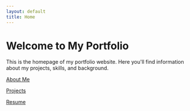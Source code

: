 ```yaml
---
layout: default
title: Home
---
```


# Welcome to My Portfolio

This is the homepage of my portfolio website. Here you'll find information about my projects, skills, and background.

[About Me](aboutme.md)

[Projects](projects.md)

[Resume](resume.md)

